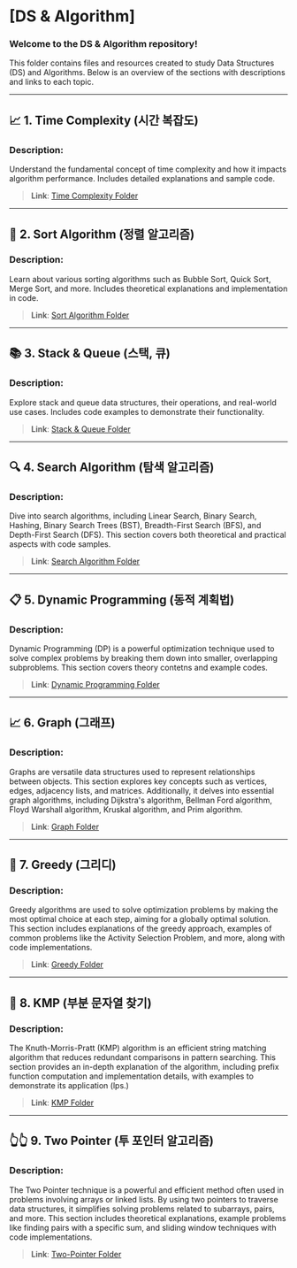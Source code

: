 # [DS & Algorithm]

### Welcome to the DS & Algorithm repository!
This folder contains files and resources created to study Data Structures (DS) and Algorithms. Below is an overview of the sections with descriptions and links to each topic.

---

## 📈 1. Time Complexity (시간 복잡도)
### Description:
Understand the fundamental concept of time complexity and how it impacts algorithm performance. Includes detailed explanations and sample code.

> **Link**: [Time Complexity Folder](https://github.com/bemjikim/TIL/tree/main/DS%26Algorithm/Time-Complexty)

---

## 🔄 2. Sort Algorithm (정렬 알고리즘)
### Description:
Learn about various sorting algorithms such as Bubble Sort, Quick Sort, Merge Sort, and more. Includes theoretical explanations and implementation in code.

> **Link**: [Sort Algorithm Folder](https://github.com/bemjikim/TIL/tree/main/DS%26Algorithm/Sort)

---

## 📚 3. Stack & Queue (스택, 큐)
### Description:
Explore stack and queue data structures, their operations, and real-world use cases. Includes code examples to demonstrate their functionality.

> **Link**: [Stack & Queue Folder](https://github.com/bemjikim/TIL/tree/main/DS%26Algorithm/Stack-Queue)

---

## 🔍 4. Search Algorithm (탐색 알고리즘)
### Description:
Dive into search algorithms, including Linear Search, Binary Search, Hashing, Binary Search Trees (BST), Breadth-First Search (BFS), and Depth-First Search (DFS). This section covers both theoretical and practical aspects with code samples.

> **Link**: [Search Algorithm Folder](https://github.com/bemjikim/TIL/tree/main/DS%26Algorithm/Search-Algorithm(Linear-Binary-Hash-BST-DFS-BFS))

---

## 📋 5. Dynamic Programming (동적 계획법)
### Description: 
Dynamic Programming (DP) is a powerful optimization technique used to solve complex problems by breaking them down into smaller, overlapping subproblems. This section covers theory contetns and example codes.

> **Link**: [Dynamic Programming Folder](https://github.com/bemjikim/TIL/tree/main/DS%26Algorithm/DP)

---

## 📈 6. Graph (그래프)
### Description:
Graphs are versatile data structures used to represent relationships between objects. This section explores key concepts such as vertices, edges, adjacency lists, and matrices. Additionally, it delves into essential graph algorithms, including Dijkstra's algorithm, Bellman Ford algorithm, Floyd Warshall algorithm, Kruskal algorithm, and Prim algorithm.


> **Link**: [Graph Folder](https://github.com/bemjikim/TIL/tree/main/DS%26Algorithm/Graph)

---

## 🤑 7. Greedy (그리디)
### Description: 
Greedy algorithms are used to solve optimization problems by making the most optimal choice at each step, aiming for a globally optimal solution. This section includes explanations of the greedy approach, examples of common problems like the Activity Selection Problem, and more, along with code implementations.


> **Link**: [Greedy Folder](https://github.com/bemjikim/TIL/tree/main/DS%26Algorithm/Greedy)

---

## 📏 8. KMP (부분 문자열 찾기)
### Description: 
The Knuth-Morris-Pratt (KMP) algorithm is an efficient string matching algorithm that reduces redundant comparisons in pattern searching. This section provides an in-depth explanation of the algorithm, including prefix function computation and implementation details, with examples to demonstrate its application (lps.)

> **Link**: [KMP Folder](https://github.com/bemjikim/TIL/tree/main/DS%26Algorithm/KMP)

---

## 👆👆 9. Two Pointer (투 포인터 알고리즘)
### Description: 
The Two Pointer technique is a powerful and efficient method often used in problems involving arrays or linked lists. By using two pointers to traverse data structures, it simplifies solving problems related to subarrays, pairs, and more. This section includes theoretical explanations, example problems like finding pairs with a specific sum, and sliding window techniques with code implementations.

> **Link**: [Two-Pointer Folder](https://github.com/bemjikim/TIL/tree/main/DS%26Algorithm/Two-Pointer)
